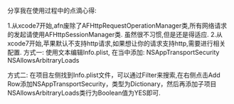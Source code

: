 分享我在使用过程中的点滴心得:

1.从xcode7开始,afn废除了AFHttpRequestOperationManager类,所有网络请求的发起请使用AFHttpSessionManager类.
  虽然很不习惯,但是还是得适应.
2.从xcode7开始,苹果默认不支持http请求,如果想让你的请求支持http,需要进行相关配置.
  方式一: 使用文本编辑Info.plist, 在当中添加:
<key>NSAppTransportSecurity</key>
<dict>
  <key>NSAllowsArbitraryLoads</key>
  <true/>
</dict>

  方式二: 在项目左侧找到Info.plist文件，可以通过Filter来搜索,在右侧点击Add Row添加NSAppTransportSecurity，类型为Dictionary，然后再添加子项目NSAllowsArbitraryLoads类行为Boolean值为YES即可.
  
